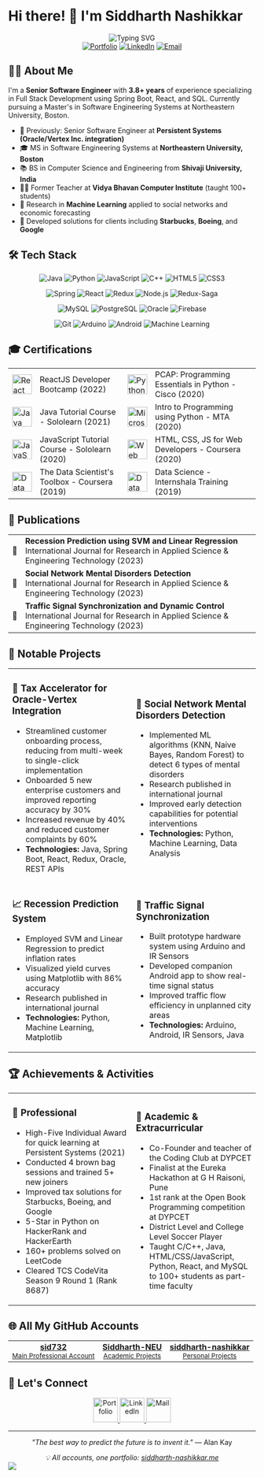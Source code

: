 # Hi there! 👋 I'm Siddharth Nashikkar

<div align="center">
  <img src="https://readme-typing-svg.herokuapp.com?font=Fira+Code&pause=1000&color=3584E4&center=true&vCenter=true&width=435&lines=Senior+Software+Engineer;Full+Stack+Developer;Machine+Learning+Enthusiast;Published+Researcher;Educator+%26+Mentor" alt="Typing SVG" />
</div>

<div align="center">
  <a href="https://siddharth-nashikkar.me/"><img src="https://img.shields.io/badge/Portfolio-FF5722?style=for-the-badge&logo=firebase&logoColor=white" alt="Portfolio" /></a>
  <a href="https://linkedin.com/in/siddharth-nashikkar"><img src="https://img.shields.io/badge/LinkedIn-0077B5?style=for-the-badge&logo=linkedin&logoColor=white" alt="LinkedIn" /></a>
  <a href="mailto:nashikkarsid@gmail.com"><img src="https://img.shields.io/badge/Email-D14836?style=for-the-badge&logo=gmail&logoColor=white" alt="Email" /></a>
</div>

## 👨‍💻 About Me

I'm a **Senior Software Engineer** with **3.8+ years** of experience specializing in Full Stack Development using Spring Boot, React, and SQL. Currently pursuing a Master's in Software Engineering Systems at Northeastern University, Boston.

- 🏢 Previously: Senior Software Engineer at **Persistent Systems (Oracle/Vertex Inc. integration)**
- 🎓 MS in Software Engineering Systems at **Northeastern University, Boston**
- 📚 BS in Computer Science and Engineering from **Shivaji University, India**
- 👨‍🏫 Former Teacher at **Vidya Bhavan Computer Institute** (taught 100+ students)
- 🧠 Research in **Machine Learning** applied to social networks and economic forecasting
- 📱 Developed solutions for clients including **Starbucks**, **Boeing**, and **Google**

## 🛠️ Tech Stack

<div align="center">
  
  ![Java](https://img.shields.io/badge/Java-ED8B00?style=for-the-badge&logo=openjdk&logoColor=white)
  ![Python](https://img.shields.io/badge/Python-3776AB?style=for-the-badge&logo=python&logoColor=white)
  ![JavaScript](https://img.shields.io/badge/JavaScript-F7DF1E?style=for-the-badge&logo=javascript&logoColor=black)
  ![C++](https://img.shields.io/badge/C++-00599C?style=for-the-badge&logo=cplusplus&logoColor=white)
  ![HTML5](https://img.shields.io/badge/HTML5-E34F26?style=for-the-badge&logo=html5&logoColor=white)
  ![CSS3](https://img.shields.io/badge/CSS3-1572B6?style=for-the-badge&logo=css3&logoColor=white)
  
  ![Spring](https://img.shields.io/badge/Spring-6DB33F?style=for-the-badge&logo=spring&logoColor=white)
  ![React](https://img.shields.io/badge/React-20232A?style=for-the-badge&logo=react&logoColor=61DAFB)
  ![Redux](https://img.shields.io/badge/Redux-593D88?style=for-the-badge&logo=redux&logoColor=white)
  ![Node.js](https://img.shields.io/badge/Node.js-339933?style=for-the-badge&logo=nodedotjs&logoColor=white)
  ![Redux-Saga](https://img.shields.io/badge/Redux_Saga-999999?style=for-the-badge&logo=redux-saga&logoColor=white)
  
  ![MySQL](https://img.shields.io/badge/MySQL-4479A1?style=for-the-badge&logo=mysql&logoColor=white)
  ![PostgreSQL](https://img.shields.io/badge/PostgreSQL-316192?style=for-the-badge&logo=postgresql&logoColor=white)
  ![Oracle](https://img.shields.io/badge/Oracle-F80000?style=for-the-badge&logo=oracle&logoColor=white)
  ![Firebase](https://img.shields.io/badge/Firebase-FFCA28?style=for-the-badge&logo=firebase&logoColor=black)
  
  ![Git](https://img.shields.io/badge/Git-F05032?style=for-the-badge&logo=git&logoColor=white)
  ![Arduino](https://img.shields.io/badge/Arduino-00979D?style=for-the-badge&logo=arduino&logoColor=white)
  ![Android](https://img.shields.io/badge/Android-3DDC84?style=for-the-badge&logo=android&logoColor=white)
  ![Machine Learning](https://img.shields.io/badge/Machine_Learning-FF6F00?style=for-the-badge&logo=tensorflow&logoColor=white)
  
</div>

## 🎓 Certifications

<div align="center">
  <table>
    <tr>
      <td><img width="40" src="https://img.icons8.com/color/48/000000/react-native.png" alt="React"/></td>
      <td>ReactJS Developer Bootcamp (2022)</td>
      <td><img width="40" src="https://img.icons8.com/color/48/000000/python.png" alt="Python"/></td>
      <td>PCAP: Programming Essentials in Python - Cisco (2020)</td>
    </tr>
    <tr>
      <td><img width="40" src="https://img.icons8.com/color/48/000000/java-coffee-cup-logo.png" alt="Java"/></td>
      <td>Java Tutorial Course - Sololearn (2021)</td>
      <td><img width="40" src="https://img.icons8.com/color/48/000000/microsoft.png" alt="Microsoft"/></td>
      <td>Intro to Programming using Python - MTA (2020)</td>
    </tr>
    <tr>
      <td><img width="40" src="https://img.icons8.com/color/48/000000/javascript.png" alt="JavaScript"/></td>
      <td>JavaScript Tutorial Course - Sololearn (2020)</td>
      <td><img width="40" src="https://img.icons8.com/color/48/000000/html-5.png" alt="Web Dev"/></td>
      <td>HTML, CSS, JS for Web Developers - Coursera (2020)</td>
    </tr>
    <tr>
      <td><img width="40" src="https://img.icons8.com/color/48/000000/data-configuration.png" alt="Data Science"/></td>
      <td>The Data Scientist's Toolbox - Coursera (2019)</td>
      <td><img width="40" src="https://img.icons8.com/color/48/000000/combo-chart--v1.png" alt="Data Science"/></td>
      <td>Data Science - Internshala Training (2019)</td>
    </tr>
  </table>
</div>

## 📝 Publications

<div align="center">
  <table>
    <tr>
      <td>🔬</td>
      <td><b>Recession Prediction using SVM and Linear Regression</b><br />International Journal for Research in Applied Science & Engineering Technology (2023)</td>
    </tr>
    <tr>
      <td>🧠</td>
      <td><b>Social Network Mental Disorders Detection</b><br />International Journal for Research in Applied Science & Engineering Technology (2023)</td>
    </tr>
    <tr>
      <td>🚦</td>
      <td><b>Traffic Signal Synchronization and Dynamic Control</b><br />International Journal for Research in Applied Science & Engineering Technology (2023)</td>
    </tr>
  </table>
</div>

## 🌟 Notable Projects

<table>
  <tr>
    <td width="50%">
      <h3>🏦 Tax Accelerator for Oracle-Vertex Integration</h3>
      <ul>
        <li>Streamlined customer onboarding process, reducing from multi-week to single-click implementation</li>
        <li>Onboarded 5 new enterprise customers and improved reporting accuracy by 30%</li>
        <li>Increased revenue by 40% and reduced customer complaints by 60%</li>
        <li><b>Technologies:</b> Java, Spring Boot, React, Redux, Oracle, REST APIs</li>
      </ul>
    </td>
    <td width="50%">
      <h3>🧠 Social Network Mental Disorders Detection</h3>
      <ul>
        <li>Implemented ML algorithms (KNN, Naive Bayes, Random Forest) to detect 6 types of mental disorders</li>
        <li>Research published in international journal</li>
        <li>Improved early detection capabilities for potential interventions</li>
        <li><b>Technologies:</b> Python, Machine Learning, Data Analysis</li>
      </ul>
    </td>
  </tr>
  <tr>
    <td width="50%">
      <h3>📈 Recession Prediction System</h3>
      <ul>
        <li>Employed SVM and Linear Regression to predict inflation rates</li>
        <li>Visualized yield curves using Matplotlib with 86% accuracy</li>
        <li>Research published in international journal</li>
        <li><b>Technologies:</b> Python, Machine Learning, Matplotlib</li>
      </ul>
    </td>
    <td width="50%">
      <h3>🚦 Traffic Signal Synchronization</h3>
      <ul>
        <li>Built prototype hardware system using Arduino and IR Sensors</li>
        <li>Developed companion Android app to show real-time signal status</li>
        <li>Improved traffic flow efficiency in unplanned city areas</li>
        <li><b>Technologies:</b> Arduino, Android, IR Sensors, Java</li>
      </ul>
    </td>
  </tr>
</table>

## 🏆 Achievements & Activities

<table>
  <tr>
    <td width="50%">
      <h3>🌟 Professional</h3>
      <ul>
        <li>High-Five Individual Award for quick learning at Persistent Systems (2021)</li>
        <li>Conducted 4 brown bag sessions and trained 5+ new joiners</li>
        <li>Improved tax solutions for Starbucks, Boeing, and Google</li>
        <li>5-Star in Python on HackerRank and HackerEarth</li>
        <li>160+ problems solved on LeetCode</li>
        <li>Cleared TCS CodeVita Season 9 Round 1 (Rank 8687)</li>
      </ul>
    </td>
    <td width="50%">
      <h3>🧠 Academic & Extracurricular</h3>
      <ul>
        <li>Co-Founder and teacher of the Coding Club at DYPCET</li>
        <li>Finalist at the Eureka Hackathon at G H Raisoni, Pune</li>
        <li>1st rank at the Open Book Programming competition at DYPCET</li>
        <li>District Level and College Level Soccer Player</li>
        <li>Taught C/C++, Java, HTML/CSS/JavaScript, Python, React, and MySQL to 100+ students as part-time faculty</li>
      </ul>
    </td>
  </tr>
</table>

## 🌐 All My GitHub Accounts

<div align="center">
  <table>
    <tr>
      <td align="center">
        <a href="https://github.com/sid732">
          <b>sid732</b><br>
          <small>Main Professional Account</small>
        </a>
      </td>
      <td align="center">
        <a href="https://github.com/Siddharth-NEU">
          <b>Siddharth-NEU</b><br>
          <small>Academic Projects</small>
        </a>
      </td>
      <td align="center">
        <a href="https://github.com/siddharth-nashikkar">
          <b>siddharth-nashikkar</b><br>
          <small>Personal Projects</small>
        </a>
      </td>
    </tr>
  </table>
</div>

## 📱 Let's Connect

<div align="center">
  <a href="https://siddharth-nashikkar.me/">
    <img height="50" src="https://user-images.githubusercontent.com/46517096/166972883-f5f1d88c-0246-4374-88ac-ded0f2cf0699.png" alt="Portfolio"/>
  </a>
  <a href="https://www.linkedin.com/in/siddharth-nashikkar/">
    <img height="50" src="https://user-images.githubusercontent.com/46517096/166973395-19676cd8-f8ec-4abf-83ff-da8243505b82.png" alt="LinkedIn"/>
  </a>
  <a href="mailto:nashikkarsid@gmail.com">
    <img height="50" src="https://user-images.githubusercontent.com/46517096/166974271-91dfa250-d70b-4cb9-8707-f1bda1b708c3.png" alt="Mail"/>
  </a>
</div>

---

<div align="center">
  <p><i>"The best way to predict the future is to invent it."</i> — Alan Kay</p>
  <i>💡 All accounts, one portfolio: <a href="https://siddharth-nashikkar.me/">siddharth-nashikkar.me</a></i>
</div>

<!-- Custom footer with wave effect -->
<img src="https://raw.githubusercontent.com/Trilokia/Trilokia/379277808c61ef204768a61bbc5d25bc7798ccf1/bottom_header.svg" />
